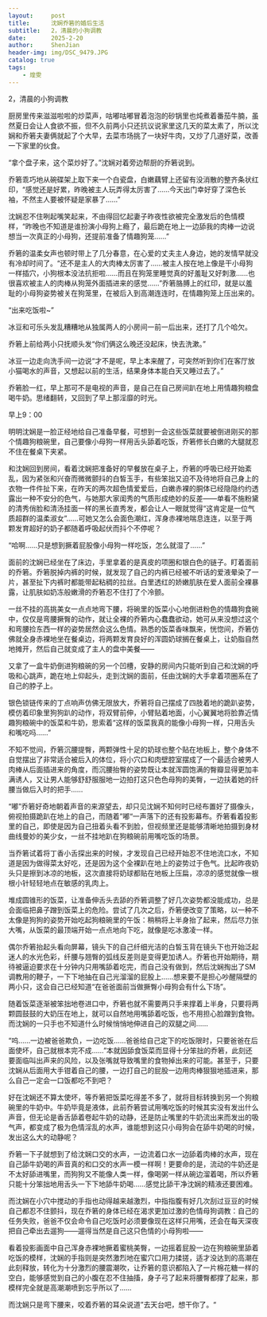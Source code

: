 ```yaml
---
layout:     post
title:      沈娴乔箬的婚后生活
subtitle:   2，清晨的小狗调教
date:       2025-2-20
author:     ShenJian
header-img: img/DSC_9479.JPG
catalog: true
tags:                              
    - 煌雯
---
```

2，清晨的小狗调教

厨房里传来滋滋啦啦的炒菜声，咕嘟咕嘟冒着泡泡的砂锅里也炖煮着番茄牛腩，虽然夏日会让人食欲不振，但不久前两小只还抗议说家里这几天的菜太素了，所以沈娴和乔箬夫妻俩就起了个大早，去菜市场挑了一块好牛肉，又炒了几道好菜，改善一下家里的伙食。

“拿个盘子来，这个菜炒好了。”沈娴对着旁边帮厨的乔箬说到。

乔箬乖巧地从碗碟架上取下来一个白瓷盘，白嫩藕臂上还留有没消散的整齐条状红印，“感觉还是好累，昨晚被主人玩弄得太厉害了……今天出门幸好穿了深色长袖，不然主人要被怀疑是家暴了……”

沈娴忍不住咧起嘴笑起来，不由得回忆起妻子昨夜性欲被完全激发后的色情模样，“昨晚也不知道是谁扮演小母狗上瘾了，最后跪在地上一边舔我的肉棒一边说想当一次真正的小母狗，还提前准备了情趣狗笼……”

乔箬的温柔女声也顿时带上了几分春意，在心爱的丈夫主人身边，她的发情早就没有冷却时间了。“还不是主人的大肉棒太厉害了……被主人按在地上像是干小母狗一样插穴，小狗根本没法抗拒啦……而且在狗笼里睡觉真的好羞耻又好刺激……也很喜欢被主人的肉棒从狗笼外面插进来的感觉……”乔箬胳膊上的红印，就是以羞耻的小母狗姿势被关在狗笼里，在被后入到高潮连连时，在情趣狗笼上压出来的。

“出来吃饭啦~”

冰豆和可乐头发乱糟糟地从独属两人的小房间一前一后出来，还打了几个哈欠。

乔箬上前给两小只抚顺头发“你们俩这么晚还没起床，快去洗漱。”

冰豆一边走向洗手间一边说“才不是呢，早上本来醒了，可突然听到你们在客厅放小猫喝水的声音，又想起以前的生活，结果身体本能白天又睡过去了。”

乔箬脸一红，早上那可不是电视的声音，是自己在自己房间趴在地上用情趣狗粮盘喝牛奶。思绪翻转，又回到了早上那淫靡的时光。

早上9：00

明明沈娴是一脸正经地给自己准备早餐，可想到一会这些饭菜就要被倒进刚买的那个情趣狗粮碗里，自己要像小母狗一样用舌头舔着吃饭，乔箬修长白嫩的大腿就忍不住在餐桌下夹紧。

和沈娴回到房间，看着沈娴把准备好的早餐放在桌子上，乔箬的呼吸已经开始紊乱，因为紧张和兴奋而微微颤抖的白皙玉手，有些笨拙又迫不及待地将自己身上的衣物一件件扯下来，在昨天的两次超色情爱爱后，白嫩赤裸的胴体已经隐隐约约透露出一种不安分的色气，与她那大家闺秀的气质形成绝妙的反差——单看不施粉黛的清秀俏脸和清汤挂面一样的黑长直秀发，都会让人一眼就觉得“这肯定是一位气质超群的温柔淑女”……可她又怎么会面色潮红，浑身赤裸地喘息连连，以至于两颗发育超好的奶子都随着呼吸起伏而抖个不停呢？

“哈啊……只是想到撅着屁股像小母狗一样吃饭，怎么就湿了……”

面前的沈娴已经坐在了床边，手里拿着的是真皮的项圈和银白色的链子。盯着面前的乔箬。乔箬脱掉内裤的时候，就发现了自己的内裤已经被不听话的爱液晕染了一片，甚至扯下内裤时都能带起粘稠的拉丝。白里透红的娇嫩肌肤在爱人面前全裸暴露，让肌肤如奶冻般嫩滑的乔箬忍不住打了个冷颤。

一丝不挂的高挑美女一点点地弯下腰，将碗里的饭菜小心地倒进粉色的情趣狗食碗中，仅仅是弯腰撅臀的动作，就让全裸的乔箬内心蠢蠢欲动，她可从来没想过这个和弯腰捡东西一样的姿势居然会这么色情。熟悉的饭菜香味飘来，恍惚间，乔箬仿佛就全身赤裸地坐在餐桌边，将两颗发育良好的浑圆奶球搁在餐桌上，让奶脂自然地摊开，然后自己就变成了主人的盘中美餐——

又拿了一盒牛奶倒进狗粮碗的另一个凹槽，安静的房间内只能听到自己和沈娴的呼吸和心跳声，跪在地上仰起头，走到沈娴的面前，任由沈娴的大手拿着项圈系在了自己的脖子上。

银色锁链传来的丁点响声仿佛无限放大，乔箬将自己摆成了四肢着地的跪趴姿势，模仿着印象里狗狗趴的动作，将双臂前伸，小臂贴着地面，小心翼翼地将脸靠近情趣狗粮碗中的饭菜和牛奶，思索着“这样的饭菜我真的能像小母狗一样，只用舌头和嘴吃吗……”

不知不觉间，乔箬沉腰提臀，两颗弹性十足的奶球也整个贴在地板上，整个身体不自觉摆出了非常适合被后入的体位，将小穴口和肉壁腔室摆成了一个最适合被男人肉棒从后面插进来的角度，而沉腰抬臀的姿势既让本就浑圆饱满的臀瓣显得更加丰满诱人，又让男人能够舒舒服服地一边拍打这只色色母狗的美臀，一边扶着她的纤腰当做后入时的把手……

“嘟”乔箬好奇地朝着声音的来源望去，却只见沈娴不知何时已经布置好了摄像头，俯视拍摄跪趴在地上的自己，而随着”嘟“一声落下的还有投影幕布。乔箬看着投影里的自己，即使是因为自己扭着头看不到脸，但视频里还是能够清晰地拍摄到身材曲线曼妙的美少女，一丝不挂地趴在狗粮碗前用嘴吃饭的场景。

当乔箬试着将丁香小舌探出来的时候，才发现自己已经开始忍不住地流口水，不知道是因为做得菜太好吃，还是因为这个全裸趴在地上的姿势过于色气。比起昨夜奶头只是擦到冰凉的地板，这次直接将奶球都贴在地板上压扁，凉凉的感觉就像一根根小针轻轻地点在敏感的乳肉上。

堆成圆锥形的饭菜，让准备伸舌头去舔的乔箬调整了好几次姿势都没能成功，总是会面临把鼻子蹭到饭菜上的危险。尝试了几次之后，乔箬便改变了策略，以一种不太像是狗狗的姿势开始吃起狗粮碗里的午饭：稍稍将上半身抬了起来，然后尽力张大嘴，从饭菜的最顶端开始一点点地向下吃，就像是吃冰激凌一样。

偶尔乔箬抬起头看向屏幕，镜头下的自己纤细光洁的白皙玉背在镜头下也开始泛起迷人的水光色彩，纤腰与翘臀的弧线反差则是变得更加诱人。乔箬也开始期待，期待被逼迫要求在十分钟内只用嘴舔着吃完，而自己没有做到，然后沈娴掏出了SM调教用的鞭子，一下下地抽在自己光溜溜的屁股上……想来要不是担心吵醒隔壁的两小只，这会自己已经知道“在爸爸面前当做撅臀小母狗会有什么下场”。

随着饭菜逐渐被笨拙地卷进口中，乔箬也就不需要两只手来撑着上半身，只要将两颗圆鼓鼓的大奶压在地上，就可以自然地用嘴舔着吃饭，也不用担心脸蹭到食物。而沈娴的一只手也不知道什么时候悄悄地伸进自己的双腿之间……

“呜……一边被爸爸欺负，一边吃饭……爸爸给自己定下的吃饭限时，只要爸爸在后面使坏，自己就根本完不成……”本就因舔食饭菜而显得十分笨拙的乔箬，此刻还要面临叫出声来的风险，以及张嘴就导致嘴里的食物掉出来的可能。甚至于，只要沈娴从后面用大手钳着自己的腰，一边打自己的屁股一边用肉棒狠狠地插进来，那么自己一定会一口饭都吃不到吧？

好在沈娴还不算太使坏，等乔箬把饭菜吃得差不多了，就将目标转换到另一个狗粮碗里的牛奶中。牛奶毕竟是液体，此前乔箬尝试用嘴吃饭的时候其实没有发出什么声音，但无论是香舌舔着卷起牛奶的动静，还是防止嘴里的牛奶流出来而发出的吸气声，都变成了极为色情淫乱的水声，谁能想到这只小母狗会在舔牛奶喝的时候，发出这么大的动静呢？

乔箬一下子就想到了给沈娴口交的水声，一边流着口水一边舔着肉棒的水声，现在自己舔牛奶喝的声音真的和口交的水声一模一样啊！更要命的是，流动的牛奶还是不太好舔进嘴里，而狗狗又不能像人类一样，像喝粥一样从碗边溜着喝，所以乔箬只能十分笨拙地用舌头一下下地舔牛奶喝……感觉比舔干净沈娴的精液还要困难。

而沈娴在小穴中搅动的手指也动得越来越激烈，中指指腹有好几次刮过豆豆的时候自己都忍不住颤抖，现在乔箬的身体已经在渴求更加过激的色情母狗调教：自己的任务失败，爸爸不仅会命令自己吃饭时必须要像现在这样只用嘴，还会在每天深夜把自己牵出去遛狗——遛得当然是自己这只色情的小母狗啦——

看着投影画面中自己浑身赤裸地撅着蜜桃美臀，一边摇着屁股一边在狗粮碗里舔着吃饭的模样，沈娴的手指则是突然激烈地在蜜穴口用力揉搓，适才没达到的高潮在此刻释放，转化为十分激烈的腰震潮吹，让乔箬的意识都陷入了一片棉花糖一样的空白，能够感觉到自己的小腹在忍不住抽搐，身子弓了起来将腰臀都撑了起来，那模样完全就是高潮潮喷到忘乎所以了……

而沈娴只是弯下腰来，咬着乔箬的耳朵说道”去天台吧，想干你了。“
